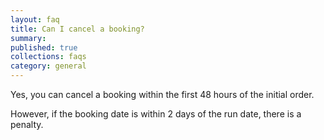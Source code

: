 ```yaml
---
layout: faq
title: Can I cancel a booking?
summary:
published: true
collections: faqs
category: general
---
```


Yes, you can cancel a booking within the first 48 hours of the initial order.

However, if the booking date is within 2 days of the run date, there is a penalty.
